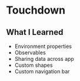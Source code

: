 #  Touchdown
## What I Learned
- Environment properties
- Observables
- Sharing data across app
- Custom shapes
- Custom navigation bar


